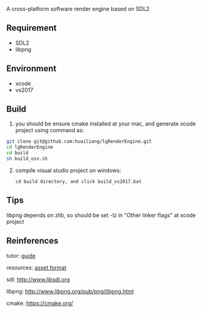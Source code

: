 
A cross-platform software render engine based on SDL2


## Requirement

- SDL2
- libpng


## Environment

- xcode 
- vs2017


## Build

1. you should be ensure cmake installed at your mac,  and generate xcode project using command as:

```bash
git clone git@github.com:huailiang/lgRenderEngine.git
cd lgRenderEngine
cd build
sh build_osx.sh
```

2. compile visual studio project on windows:

	`cd build directory, and click build_vs2017.bat`


## Tips

libpng depends on zlib, so should be set -lz in "Other linker flags" at xcode project


## Reinferences


tutor: [guide](/doc/readme.md)

resources: [asset format](/resources/readme.md)

sdl: http://www.libsdl.org

libpng: http://www.libpng.org/pub/png/libpng.html

cmake: https://cmake.org/